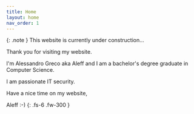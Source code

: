```yaml
---
title: Home
layout: home
nav_order: 1
---
```


{: .note }
This website is currently under construction...

Thank you for visiting my website.

I'm Alessandro Greco aka Aleff and I am a bachelor's degree graduate in Computer Science.

I am passionate IT security.


Have a nice time on my website,

Aleff :-)
{: .fs-6 .fw-300 }